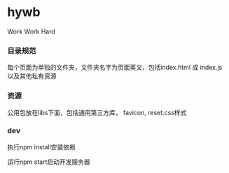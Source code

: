 # hywb
Work Work Hard

### 目录规范

每个页面为单独的文件夹，文件夹名字为页面英文，包括index.html 或 index.js 以及其他私有资源

### 资源 

公用包放在libs下面，包括通用第三方库， favicon, reset.css样式

### dev

执行npm install安装依赖

运行npm start启动开发服务器